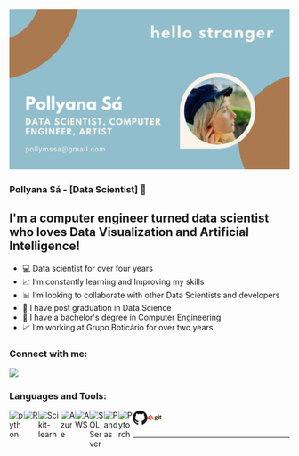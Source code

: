 <img src="https://github.com/pollyanasa/pollyanasa/blob/620c52242485a35b113cd38c71f9d2a2b59200ae/Foto%2017-10-2021%2011%2020%2016.png" alt="banner that says Pollyana Sá - data scientist, computer engineer, artist">

### Pollyana Sá - [Data Scientist] 👋

## I'm a computer engineer turned data scientist who loves Data Visualization and Artificial Intelligence!

- 💻 Data scientist for over four years
- 📈 I’m constantly learning and Improving my skills 
- 📊 I’m looking to collaborate with other Data Scientists and developers
- 🦾 I have post graduation in Data Science
- 🧠 I have a bachelor's degree in Computer Engineering
- 📈 I’m working at Grupo Boticário for over two years

### Connect with me:

[<img align="left"  width="22px" src="https://cdn.jsdelivr.net/npm/simple-icons@3.4.0/icons/linkedin.svg" />](https://www.linkedin.com/in/pollyana-s%C3%A1-47b54a1b1/)


<br />

### Languages and Tools:

<img align="left" alt="python" width="26px" src="https://cdn3.iconfinder.com/data/icons/logos-and-brands-adobe/512/267_Python-512.png" />

<img align="left" alt="R" width="26px" src=https://images.app.goo.gl/TMVKK5gB9y9AgSUB8/>

[<img align="left" alt="Scikit-learn" width="40px" src="https://upload.wikimedia.org/wikipedia/commons/0/05/Scikit_learn_logo_small.svg" />](https://scikit-learn.org/stable/)

<img align="left" alt="Azure" width="26px" src="https://www.parkmycloud.com/wp-content/uploads/2018/02/Azure_.png" />

<img align="left" alt="AWS" width="26px" src="https://cdn.jsdelivr.net/npm/simple-icons@3.4.0/icons/amazonaws.svg" />

<img align="left" alt="SQLServer" width="26px" src="https://img.icons8.com/color/2x/microsoft-sql-server.png" />

<img align="left" alt="Pandas" width="26px" src="https://cdn.jsdelivr.net/npm/simple-icons@3.4.0/icons/pandas.svg" />

<img align="left" alt="Pytorch" width="26px" src="https://cdn.jsdelivr.net/npm/simple-icons@3.4.0/icons/pytorch.svg" />

<img align="left" alt="GitHub" width="26px" src="https://raw.githubusercontent.com/github/explore/78df643247d429f6cc873026c0622819ad797942/topics/github/github.png" />

<img align="left" alt="Git" width="26px" src="https://raw.githubusercontent.com/github/explore/80688e429a7d4ef2fca1e82350fe8e3517d3494d/topics/git/git.png" />

<br />
<br />


---

